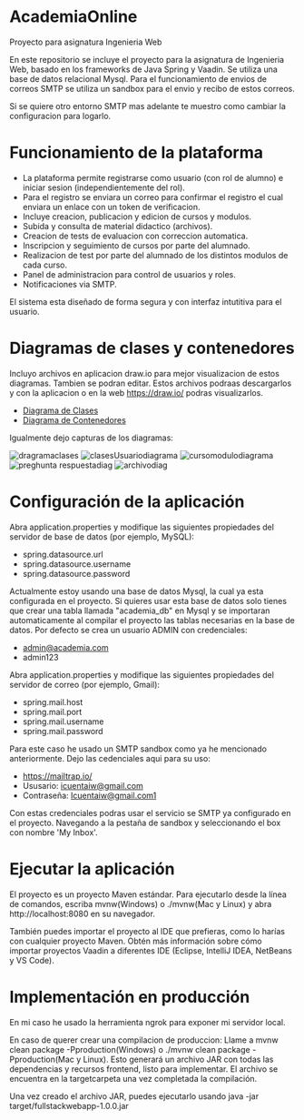 # AcademiaOnline
Proyecto para asignatura Ingenieria Web

En este repositorio se incluye el proyecto para la asignatura de Ingenieria Web, basado en los frameworks de Java Spring y Vaadin. Se utiliza una base de datos relacional Mysql. 
Para el funcionamiento de envios de correos SMTP se utiliza un sandbox para el envio y recibo de estos correos. 

Si se quiere otro entorno SMTP mas adelante te muestro como cambiar la configuracion para logarlo.

# Funcionamiento de la plataforma

- La plataforma permite registrarse como usuario (con rol de alumno) e iniciar sesion (independientemente del rol).
- Para el registro se enviara un correo para confirmar el registro el cual enviara un enlace con un token de verificacion.
- Incluye creacion, publicacion y edicion de cursos y modulos.
- Subida y consulta de material didactico (archivos).
- Creacion de tests de evaluacion con correccion automatica.
- Inscripcion y seguimiento de cursos por parte del alumnado.
- Realizacion de test por parte del alumnado de los distintos modulos de cada curso.
- Panel de administracion para control de usuarios y roles.
- Notificaciones via SMTP.

El sistema esta diseñado de forma segura y con interfaz intutitiva para el usuario.

# Diagramas de clases y contenedores

Incluyo archivos en aplicacion draw.io para mejor visualizacion de estos diagramas. Tambien se podran editar.
Estos archivos podraas descargarlos y con la aplicacion o en la web https://draw.io/ podras visualizarlos.

  - [Diagrama de Clases](Diagramas/containers.drawio)
  - [Diagrama de Contenedores](Diagramas/Dragramas.drawio)

Igualmente dejo capturas de los diagramas:

![dragramaclases](https://github.com/user-attachments/assets/982f4cb4-4cbc-4a32-9942-ccd6c48399f8)
![clasesUsuariodiagrama](https://github.com/user-attachments/assets/b438c21a-44e1-4718-801e-5c2f9975ed78)
![cursomodulodiagrama](https://github.com/user-attachments/assets/816d3ac3-4aeb-4bb5-b289-562567f39d79)
![preghunta respuestadiag](https://github.com/user-attachments/assets/0e4f2b5e-2274-424c-8850-c7c136edb293)
![archivodiag](https://github.com/user-attachments/assets/a8acfc87-f420-4983-b7a4-1edc962eda90)


# Configuración de la aplicación

Abra application.properties y modifique las siguientes propiedades del servidor de base de datos (por ejemplo, MySQL):

  - spring.datasource.url
  - spring.datasource.username
  - spring.datasource.password

Actualmente estoy usando una base de datos Mysql, la cual ya esta configurada en el proyecto. Si quieres usar esta base de datos solo tienes que crear una tabla llamada "academia_db" en Mysql y se importaran automaticamente al compilar el proyecto las tablas necesarias en la base de datos.
Por defecto se crea un usuario ADMIN con credenciales: 
- admin@academia.com
- admin123

Abra application.properties y modifique las siguientes propiedades del servidor de correo (por ejemplo, Gmail):

  - spring.mail.host
  - spring.mail.port
  - spring.mail.username
  - spring.mail.password


Para este caso he usado un SMTP sandbox como ya he mencionado anteriormente. Dejo las cedenciales aqui para su uso:

  - https://mailtrap.io/
  - Ususario: icuentaiw@gmail.com
  - Contraseña: Icuentaiw@gmail.com1

Con estas credenciales podras usar el servicio se SMTP ya configurado en el proyecto. Navegando a la pestaña de sandbox y seleccionando el box con nombre 'My Inbox'.

# Ejecutar la aplicación

El proyecto es un proyecto Maven estándar. Para ejecutarlo desde la línea de comandos, escriba mvnw(Windows) o ./mvnw(Mac y Linux) y abra http://localhost:8080 en su navegador.

También puedes importar el proyecto al IDE que prefieras, como lo harías con cualquier proyecto Maven. Obtén más información sobre cómo importar proyectos Vaadin a diferentes IDE (Eclipse, IntelliJ IDEA, NetBeans y VS Code).


# Implementación en producción

En mi caso he usado la herramienta ngrok para exponer mi servidor local.

En caso de querer crear una compilacion de produccion:
Llame a mvnw clean package -Pproduction(Windows) o ./mvnw clean package -Pproduction(Mac y Linux). Esto generará un archivo JAR con todas las dependencias y recursos frontend, listo para implementar. El archivo se encuentra en la targetcarpeta una vez completada la compilación.

Una vez creado el archivo JAR, puedes ejecutarlo usando java -jar target/fullstackwebapp-1.0.0.jar


